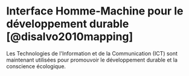 # Interface Homme-Machine pour le développement durable [@disalvo2010mapping]

Les Technologies de l'Information et de la Communication (ICT) sont maintenant utilisées pour promouvoir le développement durable et la conscience écologique.